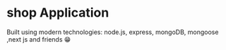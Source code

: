 # shop Application

Built using modern technologies: node.js, express, mongoDB, mongoose ,next js and friends 😁
